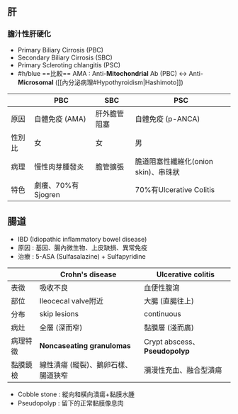 ## 肝
### 膽汁性肝硬化
- Primary Biliary Cirrosis (PBC)
- Secondary Biliary Cirrosis (SBC)
- Primary Scleroting chlangitis (PSC)
- #h/blue ==比較== AMA : Anti-**Mitochondrial** Ab (PBC) <-> Anti-**Microsomal** ([[內分泌病理#Hypothyroidism|Hashimoto]])

|        | PBC                | SBC          | PSC                                  |
|--------|--------------------|--------------|--------------------------------------|
| 原因   | 自體免疫 (AMA)     | 肝外膽管阻塞 | 自體免疫 (p-ANCA)                    |
| 性別比 | 女                 | 女           | 男                                   |
| 病理   | 慢性肉芽腫發炎     | 膽管擴張     | 膽道阻塞性纖維化(onion skin)、串珠狀 |
| 特色   | 劇癢、70%有Sjogren |              | 70%有Ulcerative   Colitis            |
## 腸道
- IBD (Idiopathic inflammatory bowel disease)
- 原因 : 基因、腸內微生物、上皮缺損、異常免疫
- 治療 : 5-ASA (Sulfasalazine) + Sulfapyridine

|          | Crohn's disease                          | Ulcerative colitis           |
|----------|------------------------------------------|------------------------------|
| 表徵     | 吸收不良                                 | 血便性腹瀉                   |
| 部位     | Ileocecal valve附近                      | 大腸 (直腸往上)               |
| 分布     | skip lesions                             | continuous                   |
| 病灶     | 全層 (深而窄)                            | 黏膜層 (淺而廣)              |
| 病理特徵 | **Noncaseating granulomas**               | Crypt abscess、**Pseudopolyp** |
| 黏膜鏡檢 | 線性潰瘍 (縱裂)、鵝卵石樣、腸道狹窄       | 瀰漫性充血、融合型潰瘍       |
- Cobble stone : 縱向和橫向潰瘍+黏膜水腫
- Pseudopolyp : 留下的正常黏膜像息肉